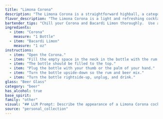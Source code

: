 ```yaml
---
title: "Limona Corona"
description: "The Limona Corona is a straightforward highball, a category popularized in the late 19th century. This simple combination of beer and flavored liqueur, likely originated in a casual setting, highlighting the refreshing and vibrant flavors of both ingredients. "
flavor_description: "The Limona Corona is a light and refreshing cocktail.  The Corona beer provides a crisp, malty base, while the Bacardi Limon adds a vibrant citrus kick.  The combination creates a sweet and tangy flavor that is perfect for a hot day or a casual gathering.  The citrus notes are amplified by the addition of lime juice, creating a zesty and invigorating experience. "
bartender_tips: "Chill your Corona and Bacardi Limon thoroughly.  Use a tall glass filled with ice. Pour Bacardi Limon first, followed by Corona.  Gently stir to mix, keeping the head of the Corona intact. Garnish with a lime wedge and a pinch of salt on the rim for a salty-sweet kick.  Enjoy responsibly! "
ingredients:
  - item: "Corona"
    measure: "1 Bottle"
  - item: "Bacardi Limon"
    measure: "1 oz"
instructions:
  - item: "Open the Corona."
  - item: "Fill the empty space in the neck in the bottle with the rum."
  - item: "The bottle should be filled to the top."
  - item: "Plug the bottle with your thumb or the palm of your hand."
  - item: "Turn the bottle upside-down so the rum and beer mix."
  - item: "Turn the bottle rightside-up, unplug, and drink."
glass: "Beer Glass"
category: "beer"
has_alcohol: true
base_spirit:
family: "other"
visual: "## LLM Prompt: Describe the appearance of a Limona Corona cocktail.Imagine a tall, frosted glass filled with **icy cold Corona beer**. The golden hue of the beer is illuminated by the **sunlight reflecting off the condensation** on the glass.  **Atop the beer rests a generous pour of Bacardi Limon**, its **vibrant yellow color creating a distinct layer** that contrasts with the beer below.  **The Bacardi Limon is slightly cloudy**, with tiny **bits of lime zest swirling within**.  **A thin slice of lime** decorates the rim of the glass, adding a **fresh, green accent** to the overall composition.  **The cocktail is garnished with a lime wedge** nestled on the rim, its **bright green color** contrasting beautifully with the yellow Bacardi Limon.  **Small bubbles rise from the depths of the beer**, creating a **dynamic and refreshing** visual. **Focus on the following details:*** **The layering of the Corona and Bacardi Limon*** **The color contrast between the two ingredients*** **The condensation on the glass and its effect on the lighting*** **The texture of the Bacardi Limon (slightly cloudy with zest particles)*** **The freshness of the lime garnish** "
source: "personal_collection"
---
```


